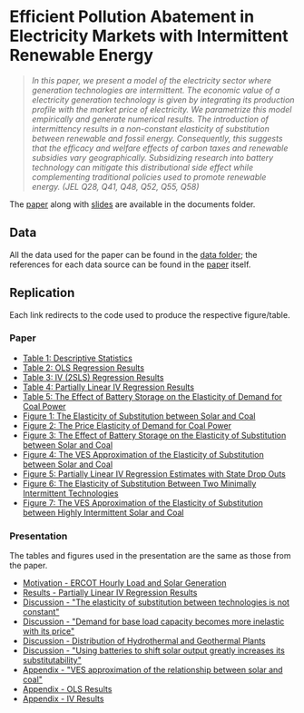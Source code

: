 # Efficient Pollution Abatement in Electricity Markets with Intermittent Renewable Energy

> *In this paper, we present a model of the electricity sector where generation technologies are intermittent. The economic value of a electricity generation technology is given by integrating its production profile with the market price of electricity. We parametrize this model empirically and generate numerical results. The introduction of intermittency results in a non-constant elasticity of substitution between renewable and fossil energy. Consequently, this suggests that the efficacy and welfare effects of carbon taxes and renewable subsidies vary geographically. Subsidizing research into battery technology can mitigate this distributional side effect while complementing traditional policies used to promote renewable energy. (JEL  Q28, Q41, Q48, Q52, Q55, Q58)*

The [paper](documents/draft.pdf) along with [slides](documents/workshop_presentation.pdf) are available in the documents folder. 

## Data

All the data used for the paper can be found in the [data folder](data); the references for each data source can be found in the [paper](documents/draft.pdf) itself. 

## Replication

Each link redirects to the code used to produce the respective figure/table.

### Paper

* [Table 1:  Descriptive Statistics](notebooks/Data_Prep.ipynb)
* [Table 2:  OLS Regression Results](code/regressions/parametric_regressions.R)
* [Table 3:  IV (2SLS) Regression Results](code/regressions/parametric_regressions.R)
* [Table 4:  Partially Linear IV Regression Results](code/regressions/semiparametric_regressions.ipynb)
* [Table 5:  The Effect of Battery Storage on the Elasticity of Demand for Coal Power](code/simulation/sim_battery_elas.m)
* [Figure 1: The Elasticity of Substitution between Solar and Coal](code/simulation/sim_eos.m)
* [Figure 2: The Price Elasticity of Demand for Coal Power](code/simulation/sim_elasticity.m)
* [Figure 3: The Effect of Battery Storage on the Elasticity of Substitution between Solar and Coal](code/simulation/sim_batteries.m)
* [Figure 4: The VES Approximation of the Elasticity of Substitution between Solar and Coal](code/simulation/sim_ves.m)
* [Figure 5: Partially Linear IV Regression Estimates with State Drop Outs](code/simulation/semiparametric_regressions.ipynb)
* [Figure 6: The Elasticity of Substitution Between Two Minimally Intermittent Technologies](code/simulation/sim_eos_range.m)
* [Figure 7: The VES Approximation of the Elasticity of Substitution between Highly Intermittent Solar and Coal](code/simulation/sim_ves_int.m)


### Presentation

The tables and figures used in the presentation are the same as those from the paper. 

* [Motivation - ERCOT Hourly Load and Solar Generation](code/graphs/workshop_graphs.R)
* [Results    - Partially Linear IV Regression Results](code/regressions/semiparametric_regressions.ipynb)
* [Discussion - "The elasticity of substitution between technologies is not constant"](code/simulation/sim_eos_workshop.m)
* [Discussion - "Demand for base load capacity becomes more inelastic with its price"](code/simulation/sim_elasticity_workshop.m)
* [Discussion - Distribution of Hydrothermal and Geothermal Plants](code/graphs/workshop_graphs.R)
* [Discussion - "Using batteries to shift solar output greatly increases its substitutability"](code/simulation/sim_batteries_workshop.m)
* [Appendix   - "VES approximation of the relationship between solar and coal"](code/simulation/sim_ves_workshop.m)
* [Appendix   - OLS Results](code/regressions/parametric_regressions.R)
* [Appendix   - IV Results](code/regressions/parametric_regressions.R)
